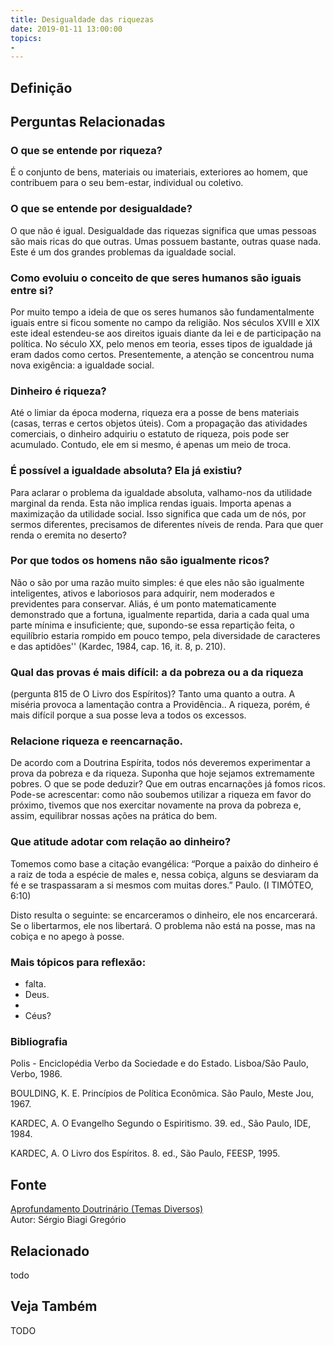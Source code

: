 ```yaml
---
title: Desigualdade das riquezas
date: 2019-01-11 13:00:00
topics: 
- 
---
```


## Definição


## Perguntas Relacionadas

### O que se entende por riqueza?
É o conjunto de bens, materiais ou imateriais, exteriores ao homem, que
contribuem para o seu bem-estar, individual ou coletivo.

### O que se entende por desigualdade?
O que não é igual. Desigualdade das riquezas significa que umas pessoas
são mais ricas do que outras. Umas possuem bastante, outras quase nada.
Este é um dos grandes problemas da igualdade social.

### Como evoluiu o conceito de que seres humanos são iguais entre si?
Por muito tempo a ideia de que os seres humanos são fundamentalmente
iguais entre si ficou somente no campo da religião. Nos séculos XVIII e
XIX este ideal estendeu-se aos direitos iguais diante da lei e de
participação na política. No século XX, pelo menos em teoria, esses
tipos de igualdade já eram dados como certos. Presentemente, a atenção
se concentrou numa nova exigência: a igualdade social.

### Dinheiro é riqueza?
Até o limiar da época moderna, riqueza era a posse de bens materiais
(casas, terras e certos objetos úteis). Com a propagação das atividades
comerciais, o dinheiro adquiriu o estatuto de riqueza, pois pode ser
acumulado. Contudo, ele em si mesmo, é apenas um meio de troca.

### É possível a igualdade absoluta? Ela já existiu?
Para aclarar o problema da igualdade absoluta, valhamo-nos da utilidade
marginal da renda. Esta não implica rendas iguais. Importa apenas a
maximização da utilidade social. Isso significa que cada um de nós, por
sermos diferentes, precisamos de diferentes níveis de renda. Para que
quer renda o eremita no deserto?
### Por que todos os homens não são igualmente ricos?
Não o são por uma razão muito simples: é que eles não são igualmente
inteligentes, ativos e laboriosos para adquirir, nem moderados e
previdentes para conservar. Aliás, é um ponto matematicamente
demonstrado que a fortuna, igualmente repartida, daria a cada qual uma
parte mínima e insuficiente; que, supondo-se essa repartição feita, o
equilíbrio estaria rompido em pouco tempo, pela diversidade de
caracteres e das aptidões'' (Kardec, 1984, cap. 16, it. 8, p. 210).

### Qual das provas é mais difícil: a da pobreza ou a da riqueza
(pergunta 815 de O Livro dos Espíritos)?
Tanto uma quanto a outra. A miséria provoca a lamentação contra a
Providência.. A riqueza, porém, é mais difícil porque a sua posse leva a
todos os excessos.

### Relacione riqueza e reencarnação.

De acordo com a Doutrina Espírita, todos nós deveremos experimentar a
prova da pobreza e da riqueza. Suponha que hoje sejamos extremamente
pobres. O que se pode deduzir? Que em outras encarnações já fomos ricos.
Pode-se acrescentar: como não soubemos utilizar a riqueza em favor do
próximo, tivemos que nos exercitar novamente na prova da pobreza e,
assim, equilibrar nossas ações na prática do bem.

### Que atitude adotar com relação ao dinheiro?
Tomemos como base a citação evangélica: “Porque a paixão do dinheiro é
a raiz de toda a espécie de males e, nessa cobiça, alguns se desviaram
da fé e se traspassaram a si mesmos com muitas dores.” Paulo. (I
TIMÓTEO, 6:10)

Disto resulta o seguinte: se encarceramos o dinheiro, ele nos
encarcerará. Se o libertarmos, ele nos libertará. O problema não está na
posse, mas na cobiça e no apego à posse.

### Mais tópicos para reflexão:

-   
    falta.
-   
    Deus.
-   
-   
    Céus?






### Bibliografia
Polis - Enciclopédia Verbo da Sociedade e do Estado. Lisboa/São Paulo,
Verbo, 1986.

BOULDING, K. E. Princípios de Política Econômica. São Paulo, Meste
Jou, 1967.

KARDEC, A. O Evangelho Segundo o Espiritismo. 39. ed., São Paulo, IDE,
1984.

KARDEC, A. O Livro dos Espíritos. 8. ed., São Paulo, FEESP, 1995.

## Fonte
[Aprofundamento Doutrinário (Temas Diversos)](https://sites.google.com/view/aprofundamentodoutrinario/desigualdade-das-riquezas)  
Autor: Sérgio Biagi Gregório



## Relacionado
todo

## Veja Também
TODO


